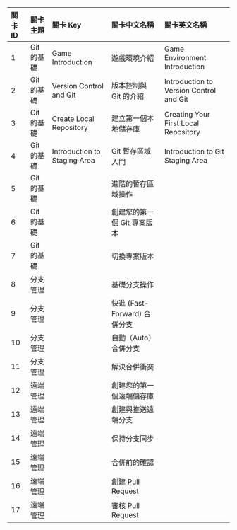 | 關卡 ID | 關卡主題   | 關卡 Key                     | 關卡中文名稱                 | 關卡英文名稱                            |
| :------ | :--------- | :--------------------------- | :--------------------------- | :-------------------------------------- |
| 1       | Git 的基礎 | Game Introduction            | 遊戲環境介紹                 | Game Environment Introduction           |
| 2       | Git 的基礎 | Version Control and Git      | 版本控制與 Git 的介紹        | Introduction to Version Control and Git |
| 3       | Git 的基礎 | Create Local Repository      | 建立第一個本地儲存庫         | Creating Your First Local Repository    |
| 4       | Git 的基礎 | Introduction to Staging Area | Git 暫存區域入門             | Introduction to Git Staging Area        |
| 5       | Git 的基礎 |                              | 進階的暫存區域操作           |                                          |
| 6       | Git 的基礎 |                              | 創建您的第一個 Git 專案版本  |                                         |
| 7       | Git 的基礎 |                              | 切換專案版本                 |                                         |
| 8       | 分支管理   |                              | 基礎分支操作                 |
| 9       | 分支管理   |                              | 快進 (Fast-Forward) 合併分支 |
| 10      | 分支管理   |                              | 自動（Auto）合併分支         |
| 11      | 分支管理   |                              | 解決合併衝突                 |
| 12      | 遠端管理   |                              | 創建您的第一個遠端儲存庫     |
| 13      | 遠端管理   |                              | 創建與推送遠端分支           |
| 14      | 遠端管理   |                              | 保持分支同步                 |
| 15      | 遠端管理   |                              | 合併前的確認                 |
| 16      | 遠端管理   |                              | 創建 Pull Request            |
| 17      | 遠端管理   |                              | 審核 Pull Request            |
